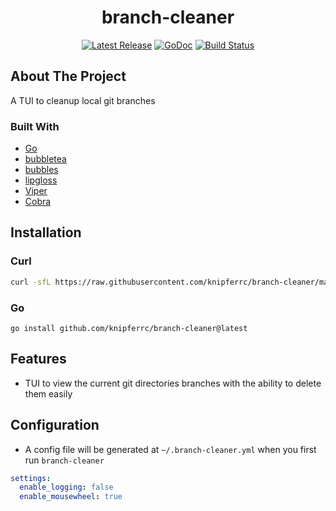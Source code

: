 <p align="center">
  <h1 align="center">branch-cleaner</h1>
  <p align="center">
    <a href="https://github.com/knipferrc/branch-cleaner/releases"><img src="https://img.shields.io/github/v/release/knipferrc/branch-cleaner" alt="Latest Release"></a>
    <a href="https://pkg.go.dev/github.com/knipferrc/branch-cleaner?tab=doc"><img src="https://godoc.org/github.com/golang/gddo?status.svg" alt="GoDoc"></a>
    <a href="https://github.com/knipferrc/branch-cleaner/actions"><img src="https://img.shields.io/github/workflow/status/knipferrc/branch-cleaner/Release" alt="Build Status"></a>
  </p>
</p>

## About The Project

A TUI to cleanup local git branches

### Built With

- [Go](https://golang.org/)
- [bubbletea](https://github.com/charmbracelet/bubbletea)
- [bubbles](https://github.com/charmbracelet/bubbles)
- [lipgloss](https://github.com/charmbracelet/lipgloss)
- [Viper](https://github.com/spf13/viper)
- [Cobra](https://github.com/spf13/cobra)

## Installation

### Curl

```sh
curl -sfL https://raw.githubusercontent.com/knipferrc/branch-cleaner/main/install.sh | sh
```

### Go

```
go install github.com/knipferrc/branch-cleaner@latest
```

## Features

- TUI to view the current git directories branches with the ability to delete them easily

## Configuration

- A config file will be generated at `~/.branch-cleaner.yml` when you first run `branch-cleaner`

```yml
settings:
  enable_logging: false
  enable_mousewheel: true
```
